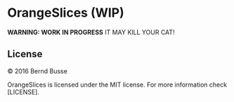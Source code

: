 # OrangeSlices (WIP)

__WARNING: WORK IN PROGRESS__ IT MAY KILL YOUR CAT!


## License

© 2016 Bernd Busse

OrangeSlices is licensed under the MIT license. For more information check [LICENSE].
